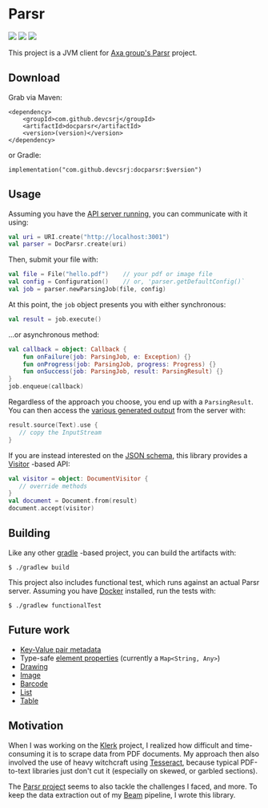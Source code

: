 # Parsr

![](https://img.shields.io/travis/devcsrj/docparsr-jvm)
![](https://img.shields.io/github/license/devcsrj/docparsr-jvm)
![](https://img.shields.io/maven-central/v/com.github.devcsrj/docparsr)

This project is a JVM client for [Axa group's Parsr](https://github.com/axa-group/Parsr) project.

## Download

Grab via Maven:

```
<dependency>
    <groupId>com.github.devcsrj</groupId>
    <artifactId>docparsr</artifactId>
    <version>(version)</version>
</dependency>
```

or Gradle:

```
implementation("com.github.devcsrj:docparsr:$version")
```

## Usage

Assuming you have the [API server running](https://github.com/axa-group/Parsr#usage), you can communicate 
with it using: 

```kotlin
val uri = URI.create("http://localhost:3001")
val parser = DocParsr.create(uri)
```

Then, submit your file with:

```kotlin
val file = File("hello.pdf")    // your pdf or image file
val config = Configuration()    // or, 'parser.getDefaultConfig()`
val job = parser.newParsingJob(file, config)
```

At this point, the `job` object presents you with either synchronous:

```kotlin
val result = job.execute()
``` 

...or asynchronous method:

```kotlin
val callback = object: Callback {
    fun onFailure(job: ParsingJob, e: Exception) {}
    fun onProgress(job: ParsingJob, progress: Progress) {}
    fun onSuccess(job: ParsingJob, result: ParsingResult) {}
}
job.enqueue(callback)
```

Regardless of the approach you choose, you end up with a `ParsingResult`. You can then
access the [various generated output](https://github.com/axa-group/Parsr/blob/master/docs/api-guide.md#3-get-the-results)
from the server with:

```kotlin
result.source(Text).use {
   // copy the InputStream
}
``` 

If you are instead interested on the [JSON schema](https://github.com/axa-group/Parsr/blob/master/docs/json-output.md), this
library provides a [Visitor](https://en.wikipedia.org/wiki/Visitor_pattern) -based API:

```kotlin
val visitor = object: DocumentVisitor {
   // override methods
}
val document = Document.from(result)
document.accept(visitor) 
```

## Building

Like any other [gradle](https://github.com/axa-group/Parsr) -based project, you can build the artifacts
with:

```
$ ./gradlew build
```

This project also includes functional test, which runs against an actual Parsr server. Assuming
you have [Docker](https://www.docker.com/) installed, run the tests with:

```
$ ./gradlew functionalTest
```

## Future work

* [Key-Value pair metadata](https://github.com/axa-group/Parsr/blob/master/docs/json-output.md#31-key-value-pair-metadata)
* Type-safe [element properties](https://github.com/axa-group/Parsr/blob/master/docs/json-output.md#13-properties-of-an-element) (currently a `Map<String, Any>`)
* [Drawing](https://github.com/axa-group/Parsr/blob/master/docs/json-output.md#126-drawing-type)
* [Image](https://github.com/axa-group/Parsr/blob/master/docs/json-output.md#125-image-type)
* [Barcode](https://github.com/axa-group/Parsr/blob/master/docs/json-output.md#125-image-type)
* [List](https://github.com/axa-group/Parsr/blob/master/docs/json-output.md#125-image-type)
* [Table](https://github.com/axa-group/Parsr/blob/master/docs/json-output.md#125-image-type)

## Motivation

When I was working on the [Klerk](https://github.com/devcsrj/klerk) project, I realized how difficult
and time-consuming it is to scrape data from PDF documents. My approach then also involved the use of
heavy witchcraft using [Tesseract](https://github.com/tesseract-ocr), because typical PDF-to-text libraries
just don't cut it (especially on skewed, or garbled sections).

The [Parsr project](https://github.com/axa-group/Parsr) seems to also tackle the challenges I faced,
and more. To keep the data extraction out of my [Beam](https://beam.apache.org/) pipeline, I wrote this
library.